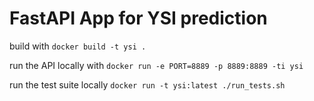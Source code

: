 # FastAPI App for YSI prediction

build with 
`docker build -t ysi .`

run the API locally with
`docker run -e PORT=8889 -p 8889:8889 -ti ysi`

run the test suite locally
`docker run -t ysi:latest ./run_tests.sh`
